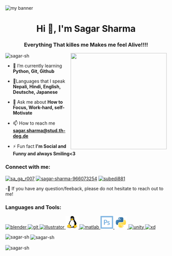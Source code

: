 <img src="https://user-images.githubusercontent.com/116094050/196937218-ac119609-3d55-4e32-8235-19dec297ea9b.png" alt="my banner">
<h1 align="center">Hi 👋, I'm Sagar Sharma</h1>
<h3 align="center">Everything That killes me Makes me feel Alive!!!!</h3>

<img align="right" width="300" height="300" src="https://user-images.githubusercontent.com/116094050/197186056-5158cad0-94be-4d64-8672-27803b788cec.gif">


<p align="left"> <img src="https://komarev.com/ghpvc/?username=sagar-sh&label=Profile%20views&color=0e75b6&style=flat" alt="sagar-sh" /> </p>

- 🌱 I’m currently learning **Python, Git, Github**

- 💬Languages that I speak **Nepali, Hindi, English, Deutsche, Japanese**

- 💬 Ask me about **How to Focus, Work-hard, self-Motivate**

- 📫 How to reach me **sagar.sharma@stud.th-deg.de**

- ⚡ Fun fact **I'm Social and Funny and always Smiling<3**

<h3 align="left">Connect with me:</h3>
<p align="left">
<a href="https://twitter.com/sa_ga_r007" target="blank"><img align="center" src="https://raw.githubusercontent.com/rahuldkjain/github-profile-readme-generator/master/src/images/icons/Social/twitter.svg" alt="sa_ga_r007" height="30" width="40" /></a>
<a href="https://linkedin.com/in/sagar-sharma-966073254" target="blank"><img align="center" src="https://raw.githubusercontent.com/rahuldkjain/github-profile-readme-generator/master/src/images/icons/Social/linked-in-alt.svg" alt="sagar-sharma-966073254" height="30" width="40" /></a>
<a href="https://instagram.com/subedi881" target="blank"><img align="center" src="https://raw.githubusercontent.com/rahuldkjain/github-profile-readme-generator/master/src/images/icons/Social/instagram.svg" alt="subedi881" height="30" width="40" /></a>

-💬 If you have any question/feeback, please do not hesitate to reach out to me!
</p>

<h3 align="left">Languages and Tools:</h3>
<p align="left"> <a href="https://www.blender.org/" target="_blank" rel="noreferrer"> <img src="https://download.blender.org/branding/community/blender_community_badge_white.svg" alt="blender" width="40" height="40"/> </a> <a href="https://git-scm.com/" target="_blank" rel="noreferrer"> <img src="https://www.vectorlogo.zone/logos/git-scm/git-scm-icon.svg" alt="git" width="40" height="40"/> </a> <a href="https://www.adobe.com/in/products/illustrator.html" target="_blank" rel="noreferrer"> <img src="https://www.vectorlogo.zone/logos/adobe_illustrator/adobe_illustrator-icon.svg" alt="illustrator" width="40" height="40"/> </a> <a href="https://www.linux.org/" target="_blank" rel="noreferrer"> <img src="https://raw.githubusercontent.com/devicons/devicon/master/icons/linux/linux-original.svg" alt="linux" width="40" height="40"/> </a> <a href="https://www.mathworks.com/" target="_blank" rel="noreferrer"> <img src="https://upload.wikimedia.org/wikipedia/commons/2/21/Matlab_Logo.png" alt="matlab" width="40" height="40"/> </a> <a href="https://www.photoshop.com/en" target="_blank" rel="noreferrer"> <img src="https://raw.githubusercontent.com/devicons/devicon/master/icons/photoshop/photoshop-line.svg" alt="photoshop" width="40" height="40"/> </a> <a href="https://www.python.org" target="_blank" rel="noreferrer"> <img src="https://raw.githubusercontent.com/devicons/devicon/master/icons/python/python-original.svg" alt="python" width="40" height="40"/> </a> <a href="https://unity.com/" target="_blank" rel="noreferrer"> <img src="https://www.vectorlogo.zone/logos/unity3d/unity3d-icon.svg" alt="unity" width="40" height="40"/> </a> <a href="https://www.adobe.com/products/xd.html" target="_blank" rel="noreferrer"> <img src="https://cdn.worldvectorlogo.com/logos/adobe-xd.svg" alt="xd" width="40" height="40"/> </a> </p>

<p><img align="left" src="https://github-readme-stats.vercel.app/api/top-langs?username=sagar-sh&show_icons=true&locale=en&layout=compact" alt="sagar-sh" /></p>

<p>&nbsp;<img align="center" src="https://github-readme-stats.vercel.app/api?username=sagar-sh&show_icons=true&locale=en" alt="sagar-sh" /></p>

<p><img align="center" src="https://github-readme-streak-stats.herokuapp.com/?user=sagar-sh&" alt="sagar-sh" /></p>
